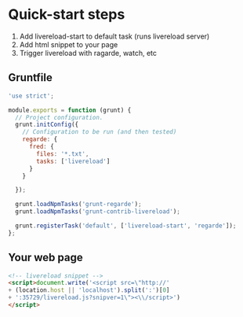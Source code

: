 # Quick-start steps

 1. Add livereload-start to default task (runs livereload server)
 2. Add html snippet to your page
 2. Trigger livereload  with ragarde, watch, etc

## Gruntfile

```javascript
'use strict';

module.exports = function (grunt) {
  // Project configuration.
  grunt.initConfig({
    // Configuration to be run (and then tested)
    regarde: {
      fred: {
        files: '*.txt',
        tasks: ['livereload']
      }
    }

  });

  grunt.loadNpmTasks('grunt-regarde');
  grunt.loadNpmTasks('grunt-contrib-livereload');

  grunt.registerTask('default', ['livereload-start', 'regarde']);
};
```
## Your web page

```html
<!-- livereload snippet -->
<script>document.write('<script src=\"http://'
+ (location.host || 'localhost').split(':')[0]
+ ':35729/livereload.js?snipver=1\"><\\/script>')
</script>
```

